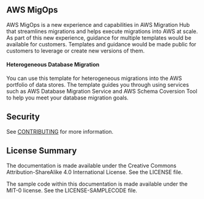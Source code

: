 ## AWS MigOps

AWS MigOps is a new experience and capabilities in AWS Migration Hub that streamlines migrations and helps execute migrations into AWS at scale. As part of this new experience, guidance for multiple templates would be available for customers. Templates and guidance would be made public for customers to leverage or create new versions of them.

#### Heterogeneous Database Migration

You can use this template for heterogeneous migrations into the AWS portfolio of data stores. The template guides you through using services such as AWS Database Migration Service and AWS Schema Coversion Tool to help you meet your database migration goals.

## Security

See [CONTRIBUTING](CONTRIBUTING.md#security-issue-notifications) for more information.

## License Summary

The documentation is made available under the Creative Commons Attribution-ShareAlike 4.0 International License. See the LICENSE file.

The sample code within this documentation is made available under the MIT-0 license. See the LICENSE-SAMPLECODE file.
